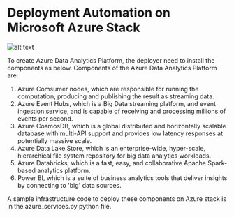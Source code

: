 # Deployment Automation on Microsoft Azure Stack
![alt text](https://github.com/doc-vu/Stratum/blob/master/png/StratumAzure.png)

To create Azure Data Analytics Platform, the deployer need to install the components as below.
Components of the Azure Data Analytics Platform are:
1. Azure Comsumer nodes, which are responsible for running the computation, producing and publishing the result as streaming data.
2. Azure Event Hubs, which is a Big Data streaming platform, and event ingestion service, and is capable of receiving and processing millions of events per second.
3. Azure CosmosDB, which is a global distributed and horizontally scalable database with multi-API support and provides low latency responses at potentially massive scale.
4. Azure Data Lake Store, which is an enterprise-wide, hyper-scale, hierarchical file system repository for big data analytics workloads.
5. Azure Databricks, which is a fast, easy, and collaborative Apache Spark-based analytics platform.
6. Power BI, which is a suite of business analytics tools that deliver insights by connecting to 'big' data sources.

A sample infrastructure code to deploy these components on Azure stack is in the azure_services.py python file.
